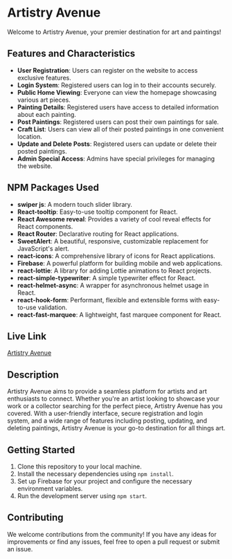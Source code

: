 # Artistry Avenue

Welcome to Artistry Avenue, your premier destination for art and paintings!

## Features and Characteristics

- **User Registration**: Users can register on the website to access exclusive features.
- **Login System**: Registered users can log in to their accounts securely.
- **Public Home Viewing**: Everyone can view the homepage showcasing various art pieces.
- **Painting Details**: Registered users have access to detailed information about each painting.
- **Post Paintings**: Registered users can post their own paintings for sale.
- **Craft List**: Users can view all of their posted paintings in one convenient location.
- **Update and Delete Posts**: Registered users can update or delete their posted paintings.
- **Admin Special Access**: Admins have special privileges for managing the website.

## NPM Packages Used

- **swiper js**: A modern touch slider library.
- **React-tooltip**: Easy-to-use tooltip component for React.
- **React Awesome reveal**: Provides a variety of cool reveal effects for React components.
- **React Router**: Declarative routing for React applications.
- **SweetAlert**: A beautiful, responsive, customizable replacement for JavaScript's alert.
- **react-icons**: A comprehensive library of icons for React applications.
- **Firebase**: A powerful platform for building mobile and web applications.
- **react-lottie**: A library for adding Lottie animations to React projects.
- **react-simple-typewriter**: A simple typewriter effect for React.
- **react-helmet-async**: A wrapper for asynchronous helmet usage in React.
- **react-hook-form**: Performant, flexible and extensible forms with easy-to-use validation.
- **react-fast-marquee**: A lightweight, fast marquee component for React.

## Live Link

[Artistry Avenue](https://artistry-avenue.web.app/)

## Description

Artistry Avenue aims to provide a seamless platform for artists and art enthusiasts to connect. Whether you're an artist looking to showcase your work or a collector searching for the perfect piece, Artistry Avenue has you covered. With a user-friendly interface, secure registration and login system, and a wide range of features including posting, updating, and deleting paintings, Artistry Avenue is your go-to destination for all things art.

## Getting Started

1. Clone this repository to your local machine.
2. Install the necessary dependencies using `npm install`.
3. Set up Firebase for your project and configure the necessary environment variables.
4. Run the development server using `npm start`.

## Contributing

We welcome contributions from the community! If you have any ideas for improvements or find any issues, feel free to open a pull request or submit an issue.